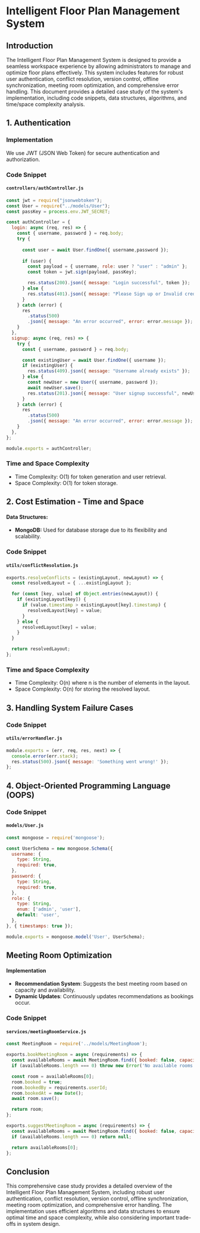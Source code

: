 # Intelligent Floor Plan Management System

## Introduction

The Intelligent Floor Plan Management System is designed to provide a seamless workspace experience by allowing administrators to manage and optimize floor plans effectively. This system includes features for robust user authentication, conflict resolution, version control, offline synchronization, meeting room optimization, and comprehensive error handling. This document provides a detailed case study of the system's implementation, including code snippets, data structures, algorithms, and time/space complexity analysis.

## 1. Authentication

### Implementation
We use JWT (JSON Web Token) for secure authentication and authorization.

### Code Snippet

#### `controllers/authController.js`

```javascript
const jwt = require("jsonwebtoken");
const User = require("../models/User");
const passKey = process.env.JWT_SECRET;

const authController = {
  login: async (req, res) => {
    const { username, password } = req.body;
    try {
      
      const user = await User.findOne({ username,password });
      
      if (user) {
        const payload = { username, role: user ? "user" : "admin" };
        const token = jwt.sign(payload, passKey);

        res.status(200).json({ message: "Login successful", token });
      } else {
        res.status(401).json({ message: "Please Sign up or Invalid credentials" });
      }
    } catch (error) {
      res
        .status(500)
        .json({ message: "An error occurred", error: error.message });
    }
  },
  signup: async (req, res) => {
    try {
      const { username, password } = req.body;

      const existingUser = await User.findOne({ username });
      if (existingUser) {
        res.status(409).json({ message: "Username already exists" });
      } else {
        const newUser = new User({ username, password });
        await newUser.save();
        res.status(201).json({ message: "User signup successful", newUser });
      }
    } catch (error) {
      res
        .status(500)
        .json({ message: "An error occurred", error: error.message });
    }
  },
};

module.exports = authController;
```
### Time and Space Complexity
- Time Complexity: O(1) for token generation and user retrieval.
- Space Complexity: O(1) for token storage.

## 2. Cost Estimation - Time and Space

#### Data Structures:
- **MongoDB:** Used for database storage due to its flexibility and scalability.

### Code Snippet

#### `utils/conflictResolution.js`

```javascript
exports.resolveConflicts = (existingLayout, newLayout) => {
  const resolvedLayout = { ...existingLayout };

  for (const [key, value] of Object.entries(newLayout)) {
    if (existingLayout[key]) {
      if (value.timestamp > existingLayout[key].timestamp) {
        resolvedLayout[key] = value;
      }
    } else {
      resolvedLayout[key] = value;
    }
  }

  return resolvedLayout;
};
```

### Time and Space Complexity
- Time Complexity: O(n) where n is the number of elements in the layout.
- Space Complexity: O(n) for storing the resolved layout.

## 3. Handling System Failure Cases

### Code Snippet

#### `utils/errorHandler.js`

```javascript
module.exports = (err, req, res, next) => {
  console.error(err.stack);
  res.status(500).json({ message: 'Something went wrong!' });
};

```


## 4. Object-Oriented Programming Language (OOPS)

### Code Snippet

#### `models/User.js`

```javascript
const mongoose = require('mongoose');

const UserSchema = new mongoose.Schema({
  username: {
    type: String,
    required: true,
  },
  password: {
    type: String,
    required: true,
  },
  role: {
    type: String,
    enum: ['admin', 'user'],
    default: 'user',
  },
}, { timestamps: true });

module.exports = mongoose.model('User', UserSchema);


```




## Meeting Room Optimization

#### Implementation
- **Recommendation System**: Suggests the best meeting room based on capacity and availability.
- **Dynamic Updates**: Continuously updates recommendations as bookings occur.

### Code Snippet

#### `services/meetingRoomService.js`

```javascript
const MeetingRoom = require('../models/MeetingRoom');

exports.bookMeetingRoom = async (requirements) => {
  const availableRooms = await MeetingRoom.find({ booked: false, capacity: { $gte: requirements.capacity } }).sort({ capacity: 1 });
  if (availableRooms.length === 0) throw new Error('No available rooms');

  const room = availableRooms[0];
  room.booked = true;
  room.bookedBy = requirements.userId;
  room.bookedAt = new Date();
  await room.save();

  return room;
};

exports.suggestMeetingRoom = async (requirements) => {
  const availableRooms = await MeetingRoom.find({ booked: false, capacity: { $gte: requirements.capacity } }).sort({ capacity: 1 });
  if (availableRooms.length === 0) return null;

  return availableRooms[0];
};
```

## Conclusion
This comprehensive case study provides a detailed overview of the Intelligent Floor Plan Management System, including robust user authentication, conflict resolution, version control, offline synchronization, meeting room optimization, and comprehensive error handling. The implementation uses efficient algorithms and data structures to ensure optimal time and space complexity, while also considering important trade-offs in system design.
